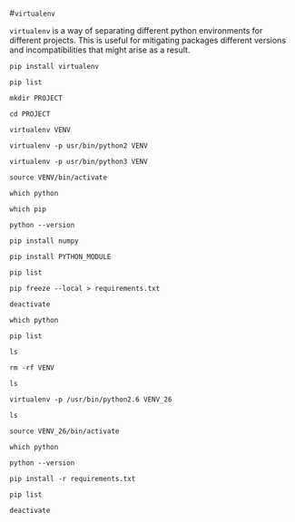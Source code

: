 #`virtualenv`

`virtualenv` is a way of separating different python environments for different projects. This is useful for mitigating packages different versions and incompatibilities that might arise as a result.



	pip install virtualenv

	pip list

	mkdir PROJECT

	cd PROJECT

	virtualenv VENV

	virtualenv -p usr/bin/python2 VENV

	virtualenv -p usr/bin/python3 VENV

	source VENV/bin/activate 
	
	which python

	which pip

	python --version

	pip install numpy

	pip install PYTHON_MODULE

	pip list

	pip freeze --local > requirements.txt

	deactivate

	which python

	pip list

	ls

	rm -rf VENV

	ls

	virtualenv -p /usr/bin/python2.6 VENV_26

	ls

	source VENV_26/bin/activate

	which python

	python --version

	pip install -r requirements.txt

	pip list

	deactivate









	

	
